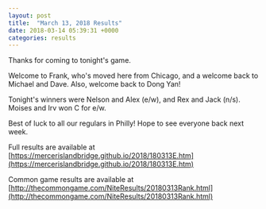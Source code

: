 ```yaml
---
layout: post
title:  "March 13, 2018 Results"
date: 2018-03-14 05:39:31 +0000
categories: results
---
```

Thanks for coming to tonight's game.

Welcome to Frank, who's moved here from Chicago, and a welcome back to Michael and Dave. Also, welcome back to Dong Yan!

Tonight's winners were Nelson and Alex (e/w), and Rex and Jack (n/s). Moises and Irv won C for e/w.

Best of luck to all our regulars in Philly! Hope to see everyone back next week.

Full results are available at [https://mercerislandbridge.github.io/2018/180313E.htm](https://mercerislandbridge.github.io/2018/180313E.htm)

Common game results are available at [http://thecommongame.com/NiteResults/20180313Rank.html](http://thecommongame.com/NiteResults/20180313Rank.html)
